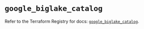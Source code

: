 # `google_biglake_catalog`

Refer to the Terraform Registry for docs: [`google_biglake_catalog`](https://registry.terraform.io/providers/hashicorp/google/6.33.0/docs/resources/biglake_catalog).
